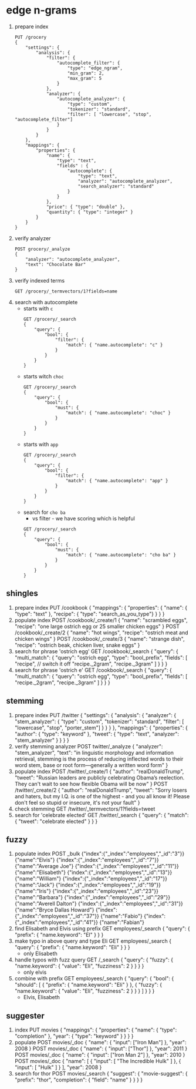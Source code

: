 # edge n-grams
1. prepare index
    ```
    PUT /grocery
    {
        "settings": {
            "analysis": {
                "filter": {
                    "autocomplete_filter": {
                        "type": "edge_ngram",
                        "min_gram": 2,
                        "max_gram": 5
                    }
                },
                "analyzer": {
                    "autocomplete_analyzer": {
                        "type": "custom",
                        "tokenizer": "standard",
                        "filter": [ "lowercase", "stop", "autocomplete_filter"]
                    }
                }
            }
        },
        "mappings": {
            "properties": {
                "name": { 
                    "type": "text",
                    "fields" : {
                        "autocomplete": {
                            "type": "text", 
                            "analyzer": "autocomplete_analyzer", 
                            "search_analyzer": "standard" 
                        }
                    }
                },
                "price": { "type": "double" },
                "quantity": { "type": "integer" }
            }
        }
    }
    ```
1. verify analyzer
    ```
    POST grocery/_analyze
    {
        "analyzer": "autocomplete_analyzer",
        "text": "Chocolate Bar"
    }
    ```
1. verify indexed terms
    ```
    GET /grocery/_termvectors/1?fields=name
    ```
1. search with autocomplete
    * starts with `c`
        ```
        GET /grocery/_search
        {
            "query": {
                "bool": {
                    "filter": {
                        "match": { "name.autocomplete": "c" }
                    }
                }
            }
        }
        ```
    * starts witch `choc`
        ```
        GET /grocery/_search
        {
            "query": {
                "bool": {
                    "must": {
                        "match": { "name.autocomplete": "choc" }
                    }
                }
            }
        }      
        ```
    * starts with `app`
        ```
        GET /grocery/_search
        {
            "query": {
                "bool": {
                    "filter": {
                        "match": { "name.autocomplete": "app" }
                    }
                }
            }
        }      
        ```
    * search for `cho ba`
        * vs filter - we have scoring which is helpful
        ```
        GET /grocery/_search
        {
            "query": {
                "bool": {
                    "must": {
                        "match": { "name.autocomplete": "cho ba" }
                    }
                }
            }
        }      
        ```
        
## shingles
1. prepare index
    PUT /cookbook
    {
        "mappings": {
            "properties": {
                "name": { "type": "text" },
                "recipe": { "type": "search_as_you_type"}
            }
        }
    }
1. populate index
POST /cookbook/_create/1
{
    "name": "scrambled eggs",
    "recipe": "one large ostrich egg or 25 smaller chicken eggs"
}
POST /cookbook/_create/2
{
    "name": "hot wings",
    "recipe": "ostrich meat and chicken wings"
}
POST /cookbook/_create/3
{
    "name": "strange dish",
    "recipe": "ostrich beak, chicken liver, snake eggs"
}
1. search for phrase 'ostrich egg'
    GET /cookbook/_search
    {
      "query": {
        "multi_match": {
          "query": "ostrich egg",
          "type": "bool_prefix",
          "fields": [
            "recipe", // switch it off
            "recipe._2gram",
            "recipe._3gram"
          ]
        }
      }
    }
1. search for phrase 'ostrich e'
    GET /cookbook/_search
    {
      "query": {
        "multi_match": {
          "query": "ostrich egg",
          "type": "bool_prefix",
          "fields": [
            "recipe._2gram",
            "recipe._3gram"
          ]
        }
      }
    }

## stemming
1. prepare index
    PUT /twitter
    {
        "settings": {
            "analysis": {
                "analyzer": {
                    "stem_analyzer": {
                        "type": "custom",
                        "tokenizer": "standard",
                        "filter": [ "lowercase", "stop", "porter_stem"]
                    }
                }
            }
        },
        "mappings": {
            "properties": {
                "author": { "type": "keyword" },
                "tweet": { "type": "text", "analyzer": "stem_analyzer" }
            }
        }
    }
1. verify stemming analyzer
POST twitter/_analyze
{
  "analyzer": "stem_analyzer",
  "text": "in linguistic morphology and information retrieval, stemming is the process of reducing inflected words to their word stem, base or root form—generally a written word form"
}
1. populate index
POST /twitter/_create/1
{
    "author": "realDonaldTrump",
    "tweet": "Russian leaders are publicly celebrating Obama’s reelection. They can't wait to see how flexible Obama will be now"
}
POST /twitter/_create/2
{
    "author": "realDonaldTrump",
    "tweet": "Sorry losers and haters, but my I.Q. is one of the highest - and you all know it! Please don't feel so stupid or insecure, it's not your fault"
}
1. check stemming
    GET /twitter/_termvectors/1?fields=tweet
1. search for 'celebrate elected'
    GET /twitter/_search
    {
      "query": {
        "match": {
          "tweet": "celebrate elected"
        }
      }
    }
## fuzzy
1. populate index
    POST _bulk
    {"index":{"_index":"employees","_id":"3"}}
    {"name":"Elvis"}
    {"index":{"_index":"employees","_id":"7"}}
    {"name":"Average Joe"}
    {"index":{"_index":"employees","_id":"11"}}
    {"name":"Elisabeth"}
    {"index":{"_index":"employees","_id":"13"}}
    {"name":"William"}
    {"index":{"_index":"employees","_id":"17"}}
    {"name":"Jack"}
    {"index":{"_index":"employees","_id":"19"}}
    {"name":"Iris"}
    {"index":{"_index":"employees","_id":"23"}}
    {"name":"Barbara"}
    {"index":{"_index":"employees","_id":"29"}}
    {"name":"Averell Dalton"}
    {"index":{"_index":"employees","_id":"31"}}
    {"name":"Bryce Dallas Howard"}
    {"index":{"_index":"employees","_id":"37"}}
    {"name":"Fabio"}
    {"index":{"_index":"employees","_id":"41"}}
    {"name":"Fabian"}
1. find Elisabeth and Elvis using prefix
    GET employees/_search
    {
      "query": { "prefix": { "name.keyword": "El" } }
    }
1. make typo in above query and type Eli
    GET employees/_search
    {
      "query": { "prefix": { "name.keyword": "Eli" } }
    }
    * only Elisabeth
1. handle typos with fuzz query
    GET /_search
    {
      "query": {
        "fuzzy": {
          "name.keyword": {
            "value": "Eli",
            "fuzziness": 2
          }
        }
      }
    }
    * only elvis
1. combine with prefix
    GET employees/_search
    {
      "query": {
        "bool": {
          "should": [
            { "prefix": { "name.keyword": "Eli" } },
            { "fuzzy": { "name.keyword": { "value": "Eli", "fuzziness": 2 } } }
          ]
        }
      }
    }
    * Elvis, Elisabeth

## suggester
1. index
PUT movies
{
  "mappings": {
      "properties": {
        "name": {
          "type": "completion"
        },
        "year": {
          "type": "keyword"
        }
      }
    }
}
1. populate
POST movies/_doc
{
  "name": {
    "input": ["Iron Man"]
  },
  "year": 2008
}
POST movies/_doc
{
  "name": {
    "input": ["Thor"]
  },
  "year": 2011
}
POST movies/_doc
{
  "name": {
    "input": ["Iron Man 2"]
  },
  "year": 2010
}
POST movies/_doc
{
  "name": [
    {
      "input": [
        "The Incredible Hulk"
      ]
    },
    {
      "input": [
        "Hulk"
      ]
    }
  ],
  "year": 2008
}
1. search for thor
POST movies/_search
{
  "suggest": {
    "movie-suggest": {
      "prefix": "thor",
      "completion": {
        "field": "name"
      }
    }
  }
}
